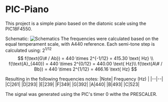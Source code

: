 # PIC-Piano
This project is a simple piano based on the diatonic scale using the PIC18F4550.

Schematic:
![Schematics](https://i.ibb.co/q503wxX/asm.png)
The frequencies were calculated based on the equal temperament scale, with A440 reference. Each semi-tone step is calculated using: $2^{1/12}$
$$ f(\text{G\# / Ab}) = 440 \times 2^{-1/12} = 415.30 \text{ Hz} \\ 
f(\text{A}_{440}) = 440 \times 2^{0/12} = 440.00 \text{ Hz}\\
f(\text{A\# / Bb}) = 440 \times 2^{1/12} = 466.16 \text{ Hz} $$

Resulting in the following frequencies notes:
|Note| Frequency (Hz) |
|--|--|
|C|261|
|D|293|
|E|239|
|F|349|
|G|392|
|A|440|
|B|493|
|C|523|

The signal was generated using the PIC's timer 0  withe the PRESCALER.

